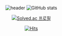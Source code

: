 <div align="center">

![header](https://capsule-render.vercel.app/api?type=wave&color=auto&text=%20SnowySparks%20render&animation=fadeIn&fontColor=d6ace6)
![GitHub stats](https://github-readme-stats.vercel.app/api?username=SnowySparks&show_icons=true&theme=radical)

[![Solved.ac
프로필](http://mazassumnida.wtf/api/generate_badge?boj=rain_detals)](https://solved.ac/rain_detals)

[![Hits](https://hits.seeyoufarm.com/api/count/incr/badge.svg?url=https%3A%2F%2Fgithub.com%2Fgjbae1212%2Fhit-counter)](https://hits.seeyoufarm.com)
</div>

